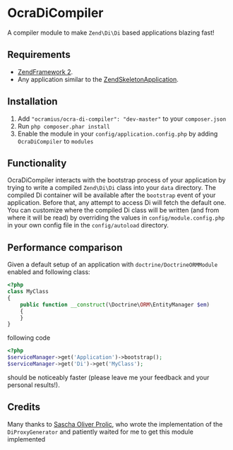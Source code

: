 # OcraDiCompiler

A compiler module to make `Zend\Di\Di` based applications blazing fast!

## Requirements

 -  [ZendFramework 2](https://github.com/zendframework/zf2).
 -  Any application similar to the
    [ZendSkeletonApplication](https://github.com/zendframework/ZendSkeletonApplication).

## Installation

 1.  Add `"ocramius/ocra-di-compiler": "dev-master"` to your `composer.json`
 2.  Run `php composer.phar install`
 3.  Enable the module in your `config/application.config.php` by adding `OcraDiCompiler` to `modules`

## Functionality

OcraDiCompiler interacts with the bootstrap process of your application by trying to write a compiled `Zend\Di\Di` class
into your `data` directory.
The compiled Di container will be available after the `bootstrap` event of your application. Before that, any attempt
to access Di will fetch the default one.
You can customize where the compiled Di class will be written (and from where it will be read) by overriding the values
in `config/module.config.php` in your own config file in the `config/autoload` directory.

## Performance comparison

Given a default setup of an application with `doctrine/DoctrineORMModule` enabled and following class:

```php
<?php
class MyClass
{
    public function __construct(\Doctrine\ORM\EntityManager $em)
    {
    }
}
```

following code

```php
<?php
$serviceManager->get('Application')->bootstrap();
$serviceManager->get('Di')->get('MyClass');
```

should be noticeably faster (please leave me your feedback and your personal results!).

## Credits

Many thanks to [Sascha Oliver Prolic](https://github.com/prolic/), who wrote the implementation of the `DiProxyGenerator`
and patiently waited for me to get this module implemented